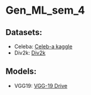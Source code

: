 # Gen_ML_sem_4

## Datasets:
* Celeba: [Celeb-a kaggle](https://www.kaggle.com/jessicali9530/celeba-dataset)
* Div2k: [Div2k](https://data.vision.ee.ethz.ch/cvl/DIV2K/)

## Models:
* VGG19: [VGG-19 Drive](https://drive.google.com/drive/folders/1IJeWFhMFtyiKIdlASrl791wEWnhDrsat?usp=sharing)